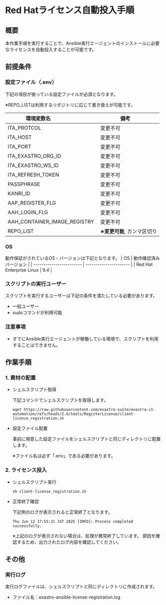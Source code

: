 # Red Hatライセンス自動投入手順

## 概要
本作業手順を実行することで、Ansible実行エージェントのインストールに必要なライセンスを自動投入することが可能です。

## 前提条件

### 設定ファイル（.env）
下記の項目が揃っている設定ファイルが必須となります。

※REPO_LISTは利用するリポジトリに応じて書き換えが可能です。

| 環境変数名                   | 備考           |
|------------------------------|----------------|
| ITA_PROTCOL                  | 変更不可       |
| ITA_HOST                     | 変更不可       |
| ITA_PORT                     | 変更不可       |
| ITA_EXASTRO_ORG_ID           | 変更不可       |
| ITA_EXASTRO_WS_ID            | 変更不可       |
| ITA_REFRESH_TOKEN            | 変更不可       |
| PASSPHRASE                   | 変更不可       |
| KANRI_ID                     | 変更不可       |
| AAP_REGISTER_FLG             | 変更不可       |
| AAH_LOGIN_FLG                | 変更不可       |
| AAH_CONTAINER_IMAGE_REGISTRY | 変更不可       |
| REPO_LIST                    | **※変更可能**, カンマ区切り |


### OS
動作保証がされているOS・バージョンは下記となります。
| OS                       | 動作確認済みバージョン |
| ------------------------ | ---------------------- |
| Red Hat Enterprise Linux | 9.4                    |

### スクリプトの実行ユーザー
スクリプトを実行するユーザーは下記の条件を満たしている必要があります。
- 一般ユーザー
- sudoコマンドが利用可能

### 注意事項
- すでにAnsible実行エージェントが稼働している環境で、スクリプトを利用することはできません。

## 作業手順

### 1. 資材の配置
- シェルスクリプト取得
    
    下記コマンドでシェルスクリプトを取得します。
    ```
    wget https://raw.githubusercontent.com/exastro-suite/exastro-it-automation/refs/heads/2.6/tools/RegisterLicense/client-licence_registration.sh
    ```

- 設定ファイル配置

    事前に用意した設定ファイルをシェルスクリプトと同じディレクトリに配置します。
    
    ※ファイル名は必ず「.env」である必要があります。

### 2. ライセンス投入

- シェルスクリプト実行
    ```
    sh client-license_registration.sh
    ```
- 正常終了確認
    
    下記例のログが表示されると正常終了となります。
    ```
    Thu Jun 12 17:55:31 JST 2025 [INFO]: Process completed successfully.
    ```
    ※上記のログが表示されない場合は、処理が異常終了しています。
    原因を確認するため、出力されたログ内容を確認してください。

## その他
### 実行ログ
実行ログファイルは、シェルスクリプトと同じディレクトリに作成されます。
- ファイル名：exastro-ansible-license-registration.log